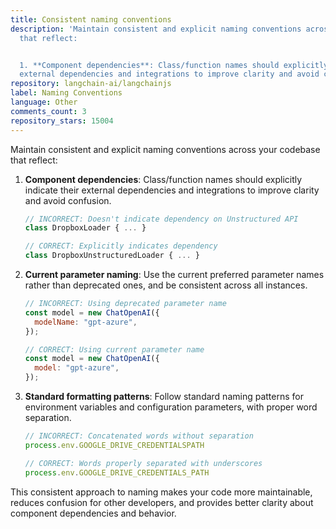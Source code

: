 ```yaml
---
title: Consistent naming conventions
description: 'Maintain consistent and explicit naming conventions across your codebase
  that reflect:


  1. **Component dependencies**: Class/function names should explicitly indicate their
  external dependencies and integrations to improve clarity and avoid confusion.'
repository: langchain-ai/langchainjs
label: Naming Conventions
language: Other
comments_count: 3
repository_stars: 15004
---
```


Maintain consistent and explicit naming conventions across your codebase that reflect:

1. **Component dependencies**: Class/function names should explicitly indicate their external dependencies and integrations to improve clarity and avoid confusion.
   ```typescript
   // INCORRECT: Doesn't indicate dependency on Unstructured API
   class DropboxLoader { ... }
   
   // CORRECT: Explicitly indicates dependency
   class DropboxUnstructuredLoader { ... }
   ```

2. **Current parameter naming**: Use the current preferred parameter names rather than deprecated ones, and be consistent across all instances.
   ```javascript
   // INCORRECT: Using deprecated parameter name
   const model = new ChatOpenAI({
     modelName: "gpt-azure",
   });
   
   // CORRECT: Using current parameter name
   const model = new ChatOpenAI({
     model: "gpt-azure",
   });
   ```

3. **Standard formatting patterns**: Follow standard naming patterns for environment variables and configuration parameters, with proper word separation.
   ```javascript
   // INCORRECT: Concatenated words without separation
   process.env.GOOGLE_DRIVE_CREDENTIALSPATH
   
   // CORRECT: Words properly separated with underscores
   process.env.GOOGLE_DRIVE_CREDENTIALS_PATH
   ```

This consistent approach to naming makes your code more maintainable, reduces confusion for other developers, and provides better clarity about component dependencies and behavior.
